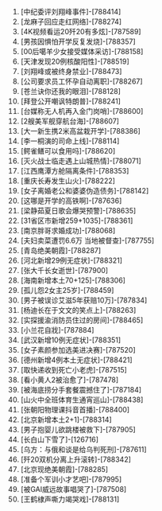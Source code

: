
1. [中纪委评刘翔峰事件]-[788414]
1. [龙麻子回应走红网络]-[788274]
1. [4K视频看运20歼20有多炫]-[787589]
1. [男孩因惧怕开学反复发烧]-[788357]
1. [00后噶羊少女接受媒体采访]-[788158]
1. [天津发现20例核酸阳性]-[788519]
1. [刘翔峰或被终身禁业]-[788473]
1. [公司要求员工怀孕自动离职]-[788267]
1. [苍兰诀你还我的眼泪]-[788128]
1. [拜登公开嘲讽特朗普]-[788241]
1. [台媒称无人机再入金门岗哨]-[788600]
1. [2艘美军舰穿航台海]-[788607]
1. [大一新生携2米高盆栽开学]-[788386]
1. [李一桐演的司命上线]-[788114]
1. [鳄雀鳝可以食用吗]-[788620]
1. [灭火战士临走遇上山城热情]-[788071]
1. [江西鹰潭方舱隔离条件]-[788353]
1. [重庆长寿发生山火]-[788222]
1. [女子离婚老公和婆婆伪造债务]-[788142]
1. [这哪是开学的高铁啊]-[787636]
1. [梁静茹夏日歌会爆哭预警]-[788635]
1. [31省区市新增259+1035]-[788361]
1. [南京胖哥求婚成功]-[788068]
1. [夫妇卖菜遭罚6.6万 当地被督查]-[787755]
1. [青岛绝美朝霞]-[788287]
1. [河北新增29例无症状]-[788321]
1. [张大千长女逝世]-[787900]
1. [海南新增本土70+125]-[788306]
1. [孤儿怨2女主25岁]-[788459]
1. [男子被误诊艾滋5年获赔10万]-[787834]
1. [杨迪长在于文文的笑点上]-[788263]
1. [实探援渝消防员住过的房间]-[788465]
1. [小兰花自戕]-[787884]
1. [武汉新增10例无症状]-[788351]
1. [女子素颜参加选美进决赛]-[787520]
1. [德州新增4例本土无症状]-[788421]
1. [取快递收到死亡小老虎]-[787515]
1. [看小黄人2被治愈了]-[787478]
1. [被海底捞分手套餐震撼住了]-[787184]
1. [山火中全班体育生通宵巡山]-[788438]
1. [张朝阳物理课抖音首播]-[788400]
1. [北京新增本土2+1]-[788314]
1. [男子抱婴儿欲跳楼被救下]-[787905]
1. [长白山下雪了]-[126716]
1. [乌方：与俄和谈是给乌判死刑]-[787611]
1. [歼20双机分离上升滚转]-[788342]
1. [北京现绝美朝霞]-[788285]
1. [准备个军训小才艺吧]-[787995]
1. [被GAI威远故事唱哭了]-[787508]
1. [王鹤棣声嘶力竭哭戏]-[788131]